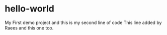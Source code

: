 # hello-world
My First demo project
and this is my second line of code
This line added by Raees
and this one too.
